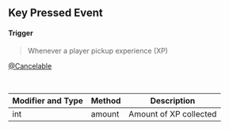 ## Key Pressed Event


#### Trigger
> Whenever a player pickup experience (XP)

[@Cancelable](https://github.com/PewDizinho/CustomNPCPlus-Script-Documentation/blob/main/Events/CancelableEvent.md)

<br>



Modifier and Type | Method | Description
------- | ------------- | -------------------------------------------------------------
int | amount | Amount of XP collected


